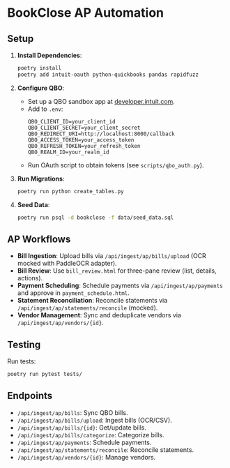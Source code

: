 # BookClose AP Automation

## Setup

1. **Install Dependencies**:
   ```bash
   poetry install
   poetry add intuit-oauth python-quickbooks pandas rapidfuzz
   ```

2. **Configure QBO**:
   - Set up a QBO sandbox app at [developer.intuit.com](https://developer.intuit.com).
   - Add to `.env`:
     ```
     QBO_CLIENT_ID=your_client_id
     QBO_CLIENT_SECRET=your_client_secret
     QBO_REDIRECT_URI=http://localhost:8000/callback
     QBO_ACCESS_TOKEN=your_access_token
     QBO_REFRESH_TOKEN=your_refresh_token
     QBO_REALM_ID=your_realm_id
     ```
   - Run OAuth script to obtain tokens (see `scripts/qbo_auth.py`).

3. **Run Migrations**:
   ```bash
   poetry run python create_tables.py
   ```

4. **Seed Data**:
   ```bash
   poetry run psql -d bookclose -f data/seed_data.sql
   ```

## AP Workflows

- **Bill Ingestion**: Upload bills via `/api/ingest/ap/bills/upload` (OCR mocked with PaddleOCR adapter).
- **Bill Review**: Use `bill_review.html` for three-pane review (list, details, actions).
- **Payment Scheduling**: Schedule payments via `/api/ingest/ap/payments` and approve in `payment_schedule.html`.
- **Statement Reconciliation**: Reconcile statements via `/api/ingest/ap/statements/reconcile` (mocked).
- **Vendor Management**: Sync and deduplicate vendors via `/api/ingest/ap/vendors/{id}`.

## Testing

Run tests:
```bash
poetry run pytest tests/
```

## Endpoints

- `/api/ingest/ap/bills`: Sync QBO bills.
- `/api/ingest/ap/bills/upload`: Ingest bills (OCR/CSV).
- `/api/ingest/ap/bills/{id}`: Get/update bills.
- `/api/ingest/ap/bills/categorize`: Categorize bills.
- `/api/ingest/ap/payments`: Schedule payments.
- `/api/ingest/ap/statements/reconcile`: Reconcile statements.
- `/api/ingest/ap/vendors/{id}`: Manage vendors.